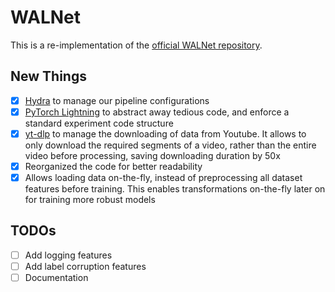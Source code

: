 # WALNet
This is a re-implementation of the [official WALNet repository](https://github.com/ankitshah009/WALNet-Weak_Label_Analysis).

## New Things

- [x] [Hydra](https://hydra.cc/docs/intro/) to manage our pipeline configurations
- [x] [PyTorch Lightning](https://www.pytorchlightning.ai/) to abstract away tedious code, and enforce a standard experiment code structure
- [x] [yt-dlp](https://github.com/yt-dlp/yt-dlp) to manage the downloading of data from Youtube. It allows to only download the required segments of a video, rather than the entire video before processing, saving downloading duration by 50x
- [x] Reorganized the code for better readability
- [x] Allows loading data on-the-fly, instead of preprocessing all dataset features before training. This enables transformations on-the-fly later on for training more robust models

## TODOs

- [ ] Add logging features
- [ ] Add label corruption features
- [ ] Documentation
